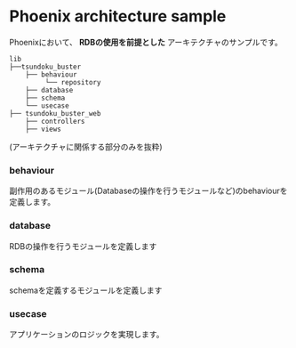 # Phoenix architecture sample

Phoenixにおいて、 **RDBの使用を前提とした** アーキテクチャのサンプルです。

```
lib
├──tsundoku_buster
    ├── behaviour
         └── repository
    ├── database
    ├── schema
    └── usecase
├── tsundoku_buster_web
    ├── controllers
    ├── views
```

(アーキテクチャに関係する部分のみを抜粋)

### behaviour

副作用のあるモジュール(Databaseの操作を行うモジュールなど)のbehaviourを定義します。

### database

RDBの操作を行うモジュールを定義します

### schema

schemaを定義するモジュールを定義します

### usecase

アプリケーションのロジックを実現します。
